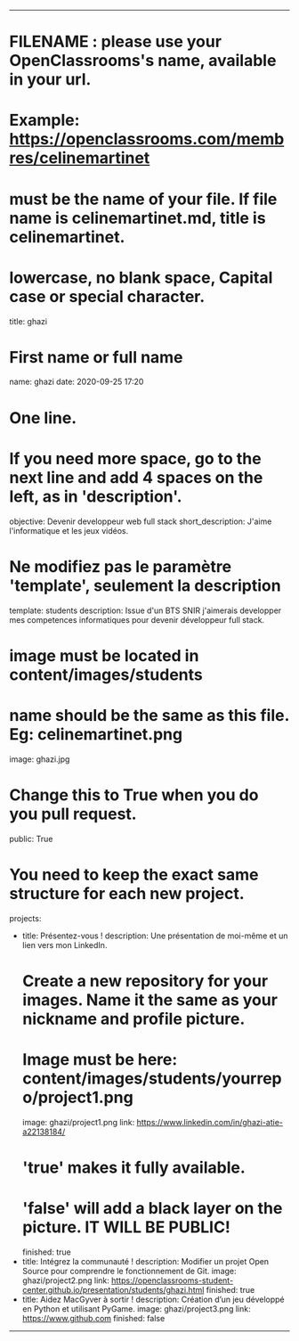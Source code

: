 ---

# FILENAME : please use your OpenClassrooms's name, available in your url.
# Example: https://openclassrooms.com/membres/celinemartinet
# must be the name of your file. If file name is celinemartinet.md, title is celinemartinet.
# lowercase, no blank space, Capital case or special character.
title: ghazi

# First name or full name
name: ghazi
date: 2020-09-25 17:20

# One line.
# If you need more space, go to the next line and add 4 spaces on the left, as in 'description'.
objective: Devenir developpeur web full stack
short_description: J'aime l'informatique et les jeux vidéos.

# Ne modifiez pas le paramètre 'template', seulement la description
template: students
description:
    Issue d'un BTS SNIR j'aimerais developper mes competences informatiques pour devenir développeur full stack.

# image must be located in content/images/students
# name should be the same as this file. Eg: celinemartinet.png
image: ghazi.jpg

# Change this to True when you do you pull request.
public: True

# You need to keep the exact same structure for each new project.
projects:
  - title: Présentez-vous !
    description: Une présentation de moi-même et un lien vers mon LinkedIn.
    # Create a new repository for your images. Name it the same as your nickname and profile picture.
    # Image must be here: content/images/students/yourrepo/project1.png
    image: ghazi/project1.png
    link: https://www.linkedin.com/in/ghazi-atie-a22138184/
    # 'true' makes it fully available.
    # 'false' will add a black layer on the picture. IT WILL BE PUBLIC!
    finished: true
  - title: Intégrez la communauté !
    description: Modifier un projet Open Source pour comprendre le fonctionnement de Git.
    image: ghazi/project2.png
    link: https://openclassrooms-student-center.github.io/presentation/students/ghazi.html
    finished: true
  - title: Aidez MacGyver à sortir !
    description: Création d’un jeu développé en Python et utilisant PyGame.
    image: ghazi/project3.png
    link: https://www.github.com
    finished: false
---